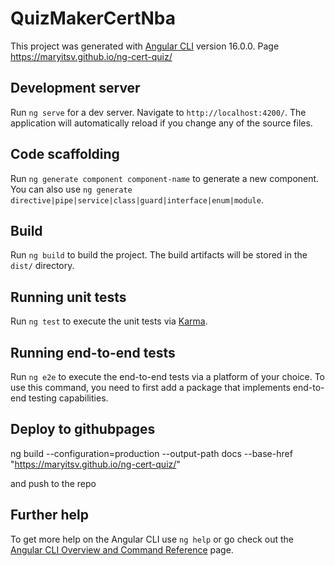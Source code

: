 # QuizMakerCertNba

This project was generated with [Angular CLI](https://github.com/angular/angular-cli) version 16.0.0.
Page https://maryitsv.github.io/ng-cert-quiz/

## Development server

Run `ng serve` for a dev server. Navigate to `http://localhost:4200/`. The application will automatically reload if you change any of the source files.

## Code scaffolding

Run `ng generate component component-name` to generate a new component. You can also use `ng generate directive|pipe|service|class|guard|interface|enum|module`.

## Build

Run `ng build` to build the project. The build artifacts will be stored in the `dist/` directory.

## Running unit tests

Run `ng test` to execute the unit tests via [Karma](https://karma-runner.github.io).

## Running end-to-end tests

Run `ng e2e` to execute the end-to-end tests via a platform of your choice. To use this command, you need to first add a package that implements end-to-end testing capabilities.

## Deploy to githubpages
ng build --configuration=production  --output-path docs --base-href "https://maryitsv.github.io/ng-cert-quiz/"

and push to the repo

## Further help

To get more help on the Angular CLI use `ng help` or go check out the [Angular CLI Overview and Command Reference](https://angular.io/cli) page.
